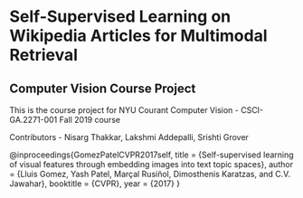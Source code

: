 # Self-Supervised Learning on Wikipedia Articles for Multimodal Retrieval

## Computer Vision Course Project
This is the course project for NYU Courant Computer Vision - CSCI-GA.2271-001 Fall 2019 course 

Contributors - Nisarg Thakkar, Lakshmi Addepalli, Srishti Grover

@inproceedings{GomezPatelCVPR2017self,
  title     = {Self-supervised learning of visual features through embedding images into text topic spaces},
  author    = {Lluis Gomez, Yash Patel, Marçal Rusiñol, Dimosthenis Karatzas, and C.V. Jawahar},
  booktitle = {CVPR},
  year      = {2017}
}
